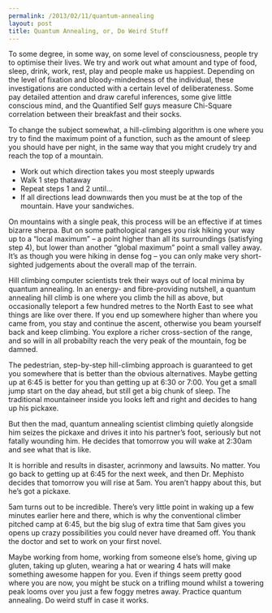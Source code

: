 ```yaml
---
permalink: /2013/02/11/quantum-annealing
layout: post
title: Quantum Annealing, or, Do Weird Stuff
---
```

To some degree, in some way, on some level of consciousness, people try to optimise their lives. We try and work out what amount and type of food, sleep, drink, work, rest, play and people make us happiest. Depending on the level of fixation and bloody-mindedness of the individual, these investigations are conducted with a certain level of deliberateness. Some pay detailed attention and draw careful inferences, some give little conscious mind, and the Quantified Self guys measure Chi-Square correlation between their breakfast and their socks.

To change the subject somewhat, a hill-climbing algorithm is one where you try to find the maximum point of a function, such as the amount of sleep you should have per night, in the same way that you might crudely try and reach the top of a mountain.

* Work out which direction takes you most steeply upwards
* Walk 1 step thataway
* Repeat steps 1 and 2 until…
* If all directions lead downwards then you must be at the top of the mountain. Have your sandwiches.

On mountains with a single peak, this process will be an effective if at times bizarre sherpa. But on some pathological ranges you risk hiking your way up to a “local maximum” – a point higher than all its surroundings (satisfying step 4), but lower than another “global maximum” point a small valley away. It’s as though you were hiking in dense fog – you can only make very short-sighted judgements about the overall map of the terrain.

Hill climbing computer scientists trek their ways out of local minima by quantum annealing. In an energy- and fibre-providing nutshell, a quantum annealing hill climb is one where you climb the hill as above, but occasionally teleport a few hundred metres to the North East to see what things are like over there. If you end up somewhere higher than where you came from, you stay and continue the ascent, otherwise you beam yourself back and keep climbing. You explore a richer cross-section of the range, and so will in all probabilty reach the very peak of the mountain, fog be damned.

The pedestrian, step-by-step hill-climbing approach is guaranteed to get you somewhere that is better than the obvious alternatives. Maybe getting up at 6:45 is better for you than getting up at 6:30 or 7:00. You get a small jump start on the day ahead, but still get a big chunk of sleep. The traditional mountaineer inside you looks left and right and decides to hang up his pickaxe.

But then the mad, quantum annealing scientist climbing quietly alongside him seizes the pickaxe and drives it into his partner’s foot, seriously but not fatally wounding him. He decides that tomorrow you will wake at 2:30am and see what that is like.

It is horrible and results in disaster, acrinmony and lawsuits. No matter. You go back to getting up at 6:45 for the next week, and then Dr. Mephisto decides that tomorrow you will rise at 5am. You aren’t happy about this, but he’s got a pickaxe.

5am turns out to be incredible. There’s very little point in waking up a few minutes earlier here and there, which is why the conventional climber pitched camp at 6:45, but the big slug of extra time that 5am gives you opens up crazy possibilities you could never have dreamed off. You thank the doctor and set to work on your first novel.

Maybe working from home, working from someone else’s home, giving up gluten, taking up gluten, wearing a hat or wearing 4 hats will make something awesome happen for you. Even if things seem pretty good where you are now, you might be stuck on a trifling mound whilst a towering peak looms over you just a few foggy metres away. Practice quantum annealing. Do weird stuff in case it works.

